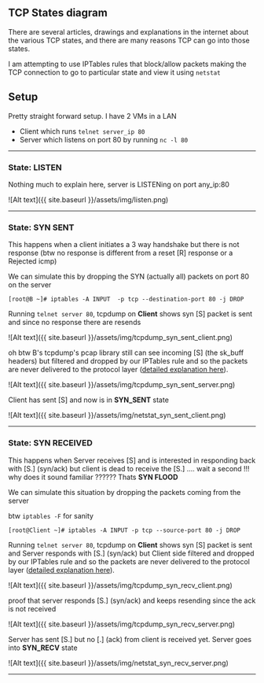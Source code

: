 
## TCP States diagram

  There are several articles, drawings and explanations in the internet about the various TCP states, and there are many reasons TCP can go into those states.

  I am attempting to use IPTables rules that block/allow packets making the TCP connection to go to particular state and view it using `netstat`

## Setup  
  Pretty straight forward setup. I have 2 VMs in a LAN
  * Client which runs `telnet server_ip 80`
  * Server which listens on port 80 by running `nc -l 80`

----

### State: LISTEN

  Nothing much to explain here, server is LISTENing on port any_ip:80
  
  ![Alt text]({{ site.baseurl }}/assets/img/listen.png)

----

### State: SYN SENT
  This happens when a client initiates a 3 way handshake but there is not response (btw no response is different from a reset [R] response or a Rejected icmp)

  We can simulate this by dropping the SYN (actually all) packets on port 80 on the server
  
  ```[root@B ~]# iptables -A INPUT  -p tcp --destination-port 80 -j DROP```

  Running ```telnet server 80```, tcpdump on **Client** shows syn [S] packet is sent and since no response there are resends

  ![Alt text]({{ site.baseurl }}/assets/img/tcpdump_syn_sent_client.png)

  oh btw B's tcpdump's pcap library still can see incoming [S] (the sk_buff headers) but filtered and dropped by our IPTables rule and so the packets are never delivered to the protocol layer ([detailed explanation here](https://blog.packagecloud.io/eng/2016/06/22/monitoring-tuning-linux-networking-stack-receiving-data/#__netif_receive_skb_core-delivers-data-to-packet-taps-and-protocol-layers)).

  ![Alt text]({{ site.baseurl }}/assets/img/tcpdump_syn_sent_server.png)

  Client has sent [S] and now is in **SYN_SENT** state

  ![Alt text]({{ site.baseurl }}/assets/img/netstat_syn_sent_client.png)

----

### State: SYN RECEIVED

  This happens when Server receives [S] and is interested in responding back with [S.] (syn/ack) but client is dead to receive the [S.] .... wait a second !!! why does it sound familiar ?????? Thats **SYN FLOOD**

  We can simulate this situation by dropping the packets coming from the server 

  btw `iptables -F` for sanity
  

  ```[root@Client ~]# iptables -A INPUT -p tcp --source-port 80 -j DROP```

  Running ```telnet server 80```, tcpdump on **Client** shows syn [S] packet is sent and Server responds with [S.] (syn/ack) but Client side filtered and dropped by our IPTables rule and so the packets are never delivered to the protocol layer ([detailed explanation here](https://blog.packagecloud.io/eng/2016/06/22/monitoring-tuning-linux-networking-stack-receiving-data/#__netif_receive_skb_core-delivers-data-to-packet-taps-and-protocol-layers)).

  ![Alt text]({{ site.baseurl }}/assets/img/tcpdump_syn_recv_client.png)

  proof that server responds [S.] (syn/ack) and keeps resending since the ack is not received 

  ![Alt text]({{ site.baseurl }}/assets/img/tcpdump_syn_recv_server.png)

  Server has sent [S.] but no [.] (ack) from client is received yet. Server goes into **SYN_RECV** state
  
  ![Alt text]({{ site.baseurl }}/assets/img/netstat_syn_recv_server.png)

----

